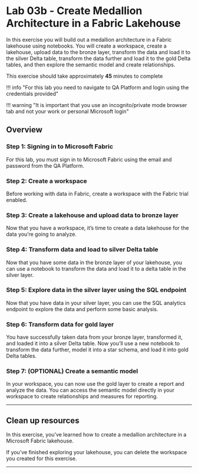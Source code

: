 # Lab 03b - Create Medallion Architecture in a Fabric Lakehouse

In this exercise you will build out a medallion architecture in a Fabric lakehouse using notebooks. You will create a workspace, create a lakehouse, upload data to the bronze layer, transform the data and load it to the silver Delta table, transform the data further and load it to the gold Delta tables, and then explore the semantic model and create relationships.

This exercise should take approximately **45** minutes to complete

!!! info "For this lab you need to navigate to QA Platform and login using the credentials provided"

!!! warning "It is important that you use an incognito/private mode browser tab and not your work or personal Microsoft login"

## Overview

### Step 1: Signing in to Microsoft Fabric

For this lab, you must sign in to Microsoft Fabric using the email and password from the QA Platform.

### Step 2: Create a workspace

Before working with data in Fabric, create a workspace with the Fabric trial enabled.

### Step 3: Create a lakehouse and upload data to bronze layer

Now that you have a workspace, it’s time to create a data lakehouse for the data you’re going to analyze.

### Step 4: Transform data and load to silver Delta table

Now that you have some data in the bronze layer of your lakehouse, you can use a notebook to transform the data and load it to a delta table in the silver layer.

### Step 5: Explore data in the silver layer using the SQL endpoint

Now that you have data in your silver layer, you can use the SQL analytics endpoint to explore the data and perform some basic analysis.

### Step 6: Transform data for gold layer

You have successfully taken data from your bronze layer, transformed it, and loaded it into a silver Delta table. Now you’ll use a new notebook to transform the data further, model it into a star schema, and load it into gold Delta tables.

### Step 7: (OPTIONAL) Create a semantic model

In your workspace, you can now use the gold layer to create a report and analyze the data. You can access the semantic model directly in your workspace to create relationships and measures for reporting.

---

## Clean up resources

In this exercise, you’ve learned how to create a medallion architecture in a Microsoft Fabric lakehouse.

If you’ve finished exploring your lakehouse, you can delete the workspace you created for this exercise.

---
